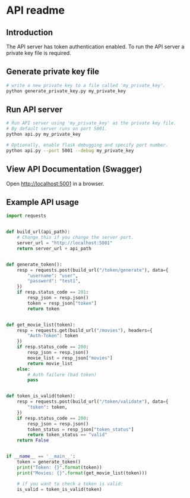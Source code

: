 # API readme
## Introduction
The API server has token authentication enabled.
To run the API server a private key file is required.

## Generate private key file
```bash
# write a new private key to a file called 'my_private_key'.
python generate_private_key.py my_private_key
```
## Run API server
```bash
# Run API server using 'my_private_key' as the private key file.
# By default server runs on port 5001.
python api.py my_private_key

# Optionally, enable flask debugging and specify port number.
python api.py --port 5001 --debug my_private_key
```
## View API Documentation (Swagger)
Open [http://localhost:5001](http://localhost:5001) in a browser.
## Example API usage
```python
import requests


def build_url(api_path):
    # Change this if you change the server port.
    server_url = "http://localhost:5001"
    return server_url + api_path


def generate_token():
    resp = requests.post(build_url("/token/generate"), data={
        "username": "user",
        "password": "test1",
    })
    if resp.status_code == 201:
        resp_json = resp.json()
        token = resp_json["token"]
        return token


def get_movie_list(token):
    resp = requests.get(build_url("/movies"), headers={
        "Auth-Token": token
    })
    if resp.status_code == 200:
        resp_json = resp.json()
        movie_list = resp_json["movies"]
        return movie_list
    else:
        # Auth failure (bad token)
        pass


def token_is_valid(token):
    resp = requests.post(build_url("/token/validate"), data={
        "token": token,
    })
    if resp.status_code == 200:
        resp_json = resp.json()
        token_status = resp_json["token_status"]
        return token_status == "valid"
    return False


if __name__ == '__main__':
    token = generate_token()
    print("Token: {}".format(token))
    print("Movies: {}".format(get_movie_list(token)))

    # if you want to check a token is valid:
    is_valid = token_is_valid(token)
```
